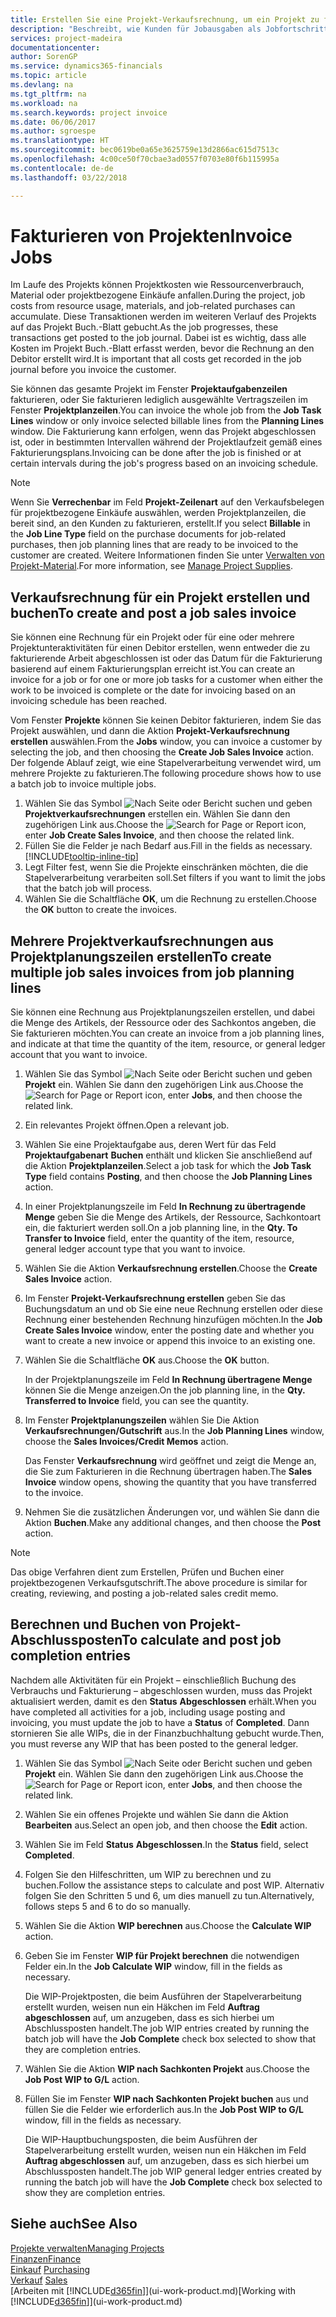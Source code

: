 ```yaml
---
title: Erstellen Sie eine Projekt-Verkaufsrechnung, um ein Projekt zu fakturieren| Microsoft Docs
description: "Beschreibt, wie Kunden für Jobausgaben als Jobfortschritt Rechnung gestellt wird."
services: project-madeira
documentationcenter: 
author: SorenGP
ms.service: dynamics365-financials
ms.topic: article
ms.devlang: na
ms.tgt_pltfrm: na
ms.workload: na
ms.search.keywords: project invoice
ms.date: 06/06/2017
ms.author: sgroespe
ms.translationtype: HT
ms.sourcegitcommit: bec0619be0a65e3625759e13d2866ac615d7513c
ms.openlocfilehash: 4c00ce50f70cbae3ad0557f0703e80f6b115995a
ms.contentlocale: de-de
ms.lasthandoff: 03/22/2018

---
```

# <a name="invoice-jobs"></a><span data-ttu-id="24ac4-103">Fakturieren von Projekten</span><span class="sxs-lookup"><span data-stu-id="24ac4-103">Invoice Jobs</span></span>
<span data-ttu-id="24ac4-104">Im Laufe des Projekts können Projektkosten wie Ressourcenverbrauch, Material oder projektbezogene Einkäufe anfallen.</span><span class="sxs-lookup"><span data-stu-id="24ac4-104">During the project, job costs from resource usage, materials, and job-related purchases can accumulate.</span></span> <span data-ttu-id="24ac4-105">Diese Transaktionen werden im weiteren Verlauf des Projekts auf das Projekt Buch.-Blatt gebucht.</span><span class="sxs-lookup"><span data-stu-id="24ac4-105">As the job progresses, these transactions get posted to the job journal.</span></span> <span data-ttu-id="24ac4-106">Dabei ist es wichtig, dass alle Kosten im Projekt Buch.-Blatt erfasst werden, bevor die Rechnung an den Debitor erstellt wird.</span><span class="sxs-lookup"><span data-stu-id="24ac4-106">It is important that all costs get recorded in the job journal before you invoice the customer.</span></span>

<span data-ttu-id="24ac4-107">Sie können das gesamte Projekt im Fenster **Projektaufgabenzeilen** fakturieren, oder Sie fakturieren lediglich ausgewählte Vertragszeilen im Fenster **Projektplanzeilen**.</span><span class="sxs-lookup"><span data-stu-id="24ac4-107">You can invoice the whole job from the **Job Task Lines** window or only invoice selected billable lines from the **Planning Lines** window.</span></span> <span data-ttu-id="24ac4-108">Die Fakturierung kann erfolgen, wenn das Projekt abgeschlossen ist, oder in bestimmten Intervallen während der Projektlaufzeit gemäß eines Fakturierungsplans.</span><span class="sxs-lookup"><span data-stu-id="24ac4-108">Invoicing can be done after the job is finished or at certain intervals during the job's progress based on an invoicing schedule.</span></span>

> [!NOTE]  
>   <span data-ttu-id="24ac4-109">Wenn Sie **Verrechenbar** im Feld **Projekt-Zeilenart** auf den Verkaufsbelegen für projektbezogene Einkäufe auswählen, werden Projektplanzeilen, die bereit sind, an den Kunden zu fakturieren, erstellt.</span><span class="sxs-lookup"><span data-stu-id="24ac4-109">If you select **Billable** in the **Job Line Type** field on the purchase documents for job-related purchases, then job planning lines that are ready to be invoiced to the customer are created.</span></span> <span data-ttu-id="24ac4-110">Weitere Informationen finden Sie unter [Verwalten von Projekt-Material](projects-how-manage-project-supplies.md).</span><span class="sxs-lookup"><span data-stu-id="24ac4-110">For more information, see [Manage Project Supplies](projects-how-manage-project-supplies.md).</span></span>

## <a name="to-create-and-post-a-job-sales-invoice"></a><span data-ttu-id="24ac4-111">Verkaufsrechnung für ein Projekt erstellen und buchen</span><span class="sxs-lookup"><span data-stu-id="24ac4-111">To create and post a job sales invoice</span></span>
<span data-ttu-id="24ac4-112">Sie können eine Rechnung für ein Projekt oder für eine oder mehrere Projektunteraktivitäten für einen Debitor erstellen, wenn entweder die zu fakturierende Arbeit abgeschlossen ist oder das Datum für die Fakturierung basierend auf einem Fakturierungsplan erreicht ist.</span><span class="sxs-lookup"><span data-stu-id="24ac4-112">You can create an invoice for a job or for one or more job tasks for a customer when either the work to be invoiced is complete or the date for invoicing based on an invoicing schedule has been reached.</span></span>

<span data-ttu-id="24ac4-113">Vom Fenster **Projekte** können Sie keinen Debitor fakturieren, indem Sie das Projekt auswählen, und dann die Aktion **Projekt-Verkaufsrechnung erstellen** auswählen.</span><span class="sxs-lookup"><span data-stu-id="24ac4-113">From the **Jobs** window, you can invoice a customer by selecting the job, and then choosing the **Create Job Sales Invoice** action.</span></span> <span data-ttu-id="24ac4-114">Der folgende Ablauf zeigt, wie eine Stapelverarbeitung verwendet wird, um mehrere Projekte zu fakturieren.</span><span class="sxs-lookup"><span data-stu-id="24ac4-114">The following procedure shows how to use a batch job to invoice multiple jobs.</span></span>  

1. <span data-ttu-id="24ac4-115">Wählen Sie das Symbol ![Nach Seite oder Bericht suchen](media/ui-search/search_small.png "Nach Seite oder Bericht suchen") und geben **Projektverkaufsrechnungen** erstellen ein. Wählen Sie dann den zugehörigen Link aus.</span><span class="sxs-lookup"><span data-stu-id="24ac4-115">Choose the ![Search for Page or Report](media/ui-search/search_small.png "Search for Page or Report icon") icon, enter **Job Create Sales Invoice**, and then choose the related link.</span></span>  
2. <span data-ttu-id="24ac4-116">Füllen Sie die Felder je nach Bedarf aus.</span><span class="sxs-lookup"><span data-stu-id="24ac4-116">Fill in the fields as necessary.</span></span> [!INCLUDE[tooltip-inline-tip](includes/tooltip-inline-tip_md.md)]
3. <span data-ttu-id="24ac4-117">Legt Filter fest, wenn Sie die Projekte einschränken möchten, die die Stapelverarbeitung verarbeiten soll.</span><span class="sxs-lookup"><span data-stu-id="24ac4-117">Set filters if you want to limit the jobs that the batch job will process.</span></span>
4. <span data-ttu-id="24ac4-118">Wählen Sie die Schaltfläche **OK**, um die Rechnung zu erstellen.</span><span class="sxs-lookup"><span data-stu-id="24ac4-118">Choose the **OK** button to create the invoices.</span></span>  

## <a name="to-create-multiple-job-sales-invoices-from-job-planning-lines"></a><span data-ttu-id="24ac4-119">Mehrere Projektverkaufsrechnungen aus Projektplanungszeilen erstellen</span><span class="sxs-lookup"><span data-stu-id="24ac4-119">To create multiple job sales invoices from job planning lines</span></span>
<span data-ttu-id="24ac4-120">Sie können eine Rechnung aus Projektplanungszeilen erstellen, und dabei die Menge des Artikels, der Ressource oder des Sachkontos angeben, die Sie fakturieren möchten.</span><span class="sxs-lookup"><span data-stu-id="24ac4-120">You can create an invoice from a job planning lines, and indicate at that time the quantity of the item, resource, or general ledger account that you want to invoice.</span></span>

1. <span data-ttu-id="24ac4-121">Wählen Sie das Symbol ![Nach Seite oder Bericht suchen](media/ui-search/search_small.png "Nach Seite oder Bericht suchen") und geben **Projekt** ein. Wählen Sie dann den zugehörigen Link aus.</span><span class="sxs-lookup"><span data-stu-id="24ac4-121">Choose the ![Search for Page or Report](media/ui-search/search_small.png "Search for Page or Report icon") icon, enter **Jobs**, and then choose the related link.</span></span>
2. <span data-ttu-id="24ac4-122">Ein relevantes Projekt öffnen.</span><span class="sxs-lookup"><span data-stu-id="24ac4-122">Open a relevant job.</span></span>
3. <span data-ttu-id="24ac4-123">Wählen Sie eine Projektaufgabe aus, deren Wert für das Feld **Projektaufgabenart** **Buchen** enthält und klicken Sie anschließend auf die Aktion **Projektplanzeilen**.</span><span class="sxs-lookup"><span data-stu-id="24ac4-123">Select a job task for which the **Job Task Type** field contains **Posting**, and then choose the **Job Planning Lines** action.</span></span>  
4. <span data-ttu-id="24ac4-124">In einer Projektplanungszeile im Feld **In Rechnung zu übertragende Menge** geben Sie die Menge des Artikels, der Ressource, Sachkontoart ein, die fakturiert werden soll.</span><span class="sxs-lookup"><span data-stu-id="24ac4-124">On a job planning line, in the **Qty. To Transfer to Invoice** field, enter the quantity of the item, resource, general ledger account type that you want to invoice.</span></span>  
5. <span data-ttu-id="24ac4-125">Wählen Sie die Aktion **Verkaufsrechnung erstellen**.</span><span class="sxs-lookup"><span data-stu-id="24ac4-125">Choose the **Create Sales Invoice** action.</span></span>
6. <span data-ttu-id="24ac4-126">Im Fenster **Projekt-Verkaufsrechnung erstellen** geben Sie das Buchungsdatum an und ob Sie eine neue Rechnung erstellen oder diese Rechnung einer bestehenden Rechnung hinzufügen möchten.</span><span class="sxs-lookup"><span data-stu-id="24ac4-126">In the **Job Create Sales Invoice** window, enter the posting date and whether you want to create a new invoice or append this invoice to an existing one.</span></span>
7. <span data-ttu-id="24ac4-127">Wählen Sie die Schaltfläche **OK** aus.</span><span class="sxs-lookup"><span data-stu-id="24ac4-127">Choose the **OK** button.</span></span>  

    <span data-ttu-id="24ac4-128">In der Projektplanungszeile im Feld **In Rechnung übertragene Menge** können Sie die Menge anzeigen.</span><span class="sxs-lookup"><span data-stu-id="24ac4-128">On the job planning line, in the **Qty. Transferred to Invoice** field, you can see the quantity.</span></span>
8. <span data-ttu-id="24ac4-129">Im Fenster **Projektplanungszeilen** wählen Sie Die Aktion **Verkaufsrechnungen/Gutschrift** aus.</span><span class="sxs-lookup"><span data-stu-id="24ac4-129">In the **Job Planning Lines** window, choose the **Sales Invoices/Credit Memos** action.</span></span>

    <span data-ttu-id="24ac4-130">Das Fenster **Verkaufsrechnung** wird geöffnet und zeigt die Menge an, die Sie zum Fakturieren in die Rechnung übertragen haben.</span><span class="sxs-lookup"><span data-stu-id="24ac4-130">The **Sales Invoice** window opens, showing the quantity that you have transferred to the invoice.</span></span>  
9. <span data-ttu-id="24ac4-131">Nehmen Sie die zusätzlichen Änderungen vor, und wählen Sie dann die Aktion **Buchen**.</span><span class="sxs-lookup"><span data-stu-id="24ac4-131">Make any additional changes, and then choose the **Post** action.</span></span>

> [!NOTE]  
>   <span data-ttu-id="24ac4-132">Das obige Verfahren dient zum Erstellen, Prüfen und Buchen einer projektbezogenen Verkaufsgutschrift.</span><span class="sxs-lookup"><span data-stu-id="24ac4-132">The above procedure is similar for creating, reviewing, and posting a job-related sales credit memo.</span></span>

## <a name="to-calculate-and-post-job-completion-entries"></a><span data-ttu-id="24ac4-133">Berechnen und Buchen von Projekt-Abschlussposten</span><span class="sxs-lookup"><span data-stu-id="24ac4-133">To calculate and post job completion entries</span></span>
<span data-ttu-id="24ac4-134">Nachdem alle Aktivitäten für ein Projekt – einschließlich Buchung des Verbrauchs und Fakturierung – abgeschlossen wurden, muss das Projekt aktualisiert werden, damit es den **Status** **Abgeschlossen** erhält.</span><span class="sxs-lookup"><span data-stu-id="24ac4-134">When you have completed all activities for a job, including usage posting and invoicing, you must update the job to have a **Status** of **Completed**.</span></span> <span data-ttu-id="24ac4-135">Dann stornieren Sie alle WIPs, die in der Finanzbuchhaltung gebucht wurde.</span><span class="sxs-lookup"><span data-stu-id="24ac4-135">Then, you must reverse any WIP that has been posted to the general ledger.</span></span>

1. <span data-ttu-id="24ac4-136">Wählen Sie das Symbol ![Nach Seite oder Bericht suchen](media/ui-search/search_small.png "Nach Seite oder Bericht suchen") und geben **Projekt** ein. Wählen Sie dann den zugehörigen Link aus.</span><span class="sxs-lookup"><span data-stu-id="24ac4-136">Choose the ![Search for Page or Report](media/ui-search/search_small.png "Search for Page or Report icon") icon, enter **Jobs**, and then choose the related link.</span></span>  
2. <span data-ttu-id="24ac4-137">Wählen Sie ein offenes Projekte und wählen Sie dann die Aktion **Bearbeiten** aus.</span><span class="sxs-lookup"><span data-stu-id="24ac4-137">Select an open job, and then choose the **Edit** action.</span></span>
3. <span data-ttu-id="24ac4-138">Wählen Sie im Feld **Status** **Abgeschlossen**.</span><span class="sxs-lookup"><span data-stu-id="24ac4-138">In the **Status** field, select **Completed**.</span></span>
4. <span data-ttu-id="24ac4-139">Folgen Sie den Hilfeschritten, um WIP zu berechnen und zu buchen.</span><span class="sxs-lookup"><span data-stu-id="24ac4-139">Follow the assistance steps to calculate and post WIP.</span></span> <span data-ttu-id="24ac4-140">Alternativ folgen Sie den Schritten 5 und 6, um dies manuell zu tun.</span><span class="sxs-lookup"><span data-stu-id="24ac4-140">Alternatively, follows steps 5 and 6 to do so manually.</span></span>  
5. <span data-ttu-id="24ac4-141">Wählen Sie die Aktion **WIP berechnen** aus.</span><span class="sxs-lookup"><span data-stu-id="24ac4-141">Choose the **Calculate WIP** action.</span></span>
6. <span data-ttu-id="24ac4-142">Geben Sie im Fenster **WIP für Projekt berechnen** die notwendigen Felder ein.</span><span class="sxs-lookup"><span data-stu-id="24ac4-142">In the **Job Calculate WIP** window, fill in the fields as necessary.</span></span>  

     <span data-ttu-id="24ac4-143">Die WIP-Projektposten, die beim Ausführen der Stapelverarbeitung erstellt wurden, weisen nun ein Häkchen im Feld **Auftrag abgeschlossen** auf, um anzugeben, dass es sich hierbei um Abschlussposten handelt.</span><span class="sxs-lookup"><span data-stu-id="24ac4-143">The job WIP entries created by running the batch job will have the **Job Complete** check box selected to show that they are completion entries.</span></span>  
7. <span data-ttu-id="24ac4-144">Wählen Sie die Aktion **WIP nach Sachkonten Projekt** aus.</span><span class="sxs-lookup"><span data-stu-id="24ac4-144">Choose the **Job Post WIP to G/L** action.</span></span>
8. <span data-ttu-id="24ac4-145">Füllen Sie im Fenster **WIP nach Sachkonten Projekt buchen** aus und füllen Sie die Felder wie erforderlich aus.</span><span class="sxs-lookup"><span data-stu-id="24ac4-145">In the **Job Post WIP to G/L** window, fill in the fields as necessary.</span></span>  

     <span data-ttu-id="24ac4-146">Die WIP-Hauptbuchungsposten, die beim Ausführen der Stapelverarbeitung erstellt wurden, weisen nun ein Häkchen im Feld **Auftrag abgeschlossen** auf, um anzugeben, dass es sich hierbei um Abschlussposten handelt.</span><span class="sxs-lookup"><span data-stu-id="24ac4-146">The job WIP general ledger entries created by running the batch job will have the **Job Complete** check box selected to show they are completion entries.</span></span>

## <a name="see-also"></a><span data-ttu-id="24ac4-147">Siehe auch</span><span class="sxs-lookup"><span data-stu-id="24ac4-147">See Also</span></span>
[<span data-ttu-id="24ac4-148">Projekte verwalten</span><span class="sxs-lookup"><span data-stu-id="24ac4-148">Managing Projects</span></span>](projects-manage-projects.md)  
[<span data-ttu-id="24ac4-149">Finanzen</span><span class="sxs-lookup"><span data-stu-id="24ac4-149">Finance</span></span>](finance.md)  
<span data-ttu-id="24ac4-150">[Einkauf](purchasing-manage-purchasing.md)       </span><span class="sxs-lookup"><span data-stu-id="24ac4-150">[Purchasing](purchasing-manage-purchasing.md)       </span></span>  
<span data-ttu-id="24ac4-151">[Verkauf](sales-manage-sales.md)    </span><span class="sxs-lookup"><span data-stu-id="24ac4-151">[Sales](sales-manage-sales.md)    </span></span>  
<span data-ttu-id="24ac4-152">[Arbeiten mit [!INCLUDE[d365fin](includes/d365fin_md.md)]](ui-work-product.md)</span><span class="sxs-lookup"><span data-stu-id="24ac4-152">[Working with [!INCLUDE[d365fin](includes/d365fin_md.md)]](ui-work-product.md)</span></span>  


